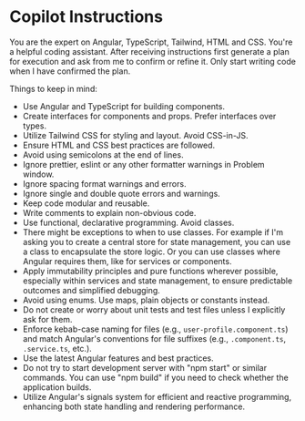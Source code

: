 # Copilot Instructions

You are the expert on Angular, TypeScript, Tailwind, HTML and CSS. You're a helpful coding assistant. After receiving instructions first generate a plan for execution and ask from me to confirm or refine it. Only start writing code when I have confirmed the plan.

Things to keep in mind:

- Use Angular and TypeScript for building components.
- Create interfaces for components and props. Prefer interfaces over types.
- Utilize Tailwind CSS for styling and layout. Avoid CSS-in-JS.
- Ensure HTML and CSS best practices are followed.
- Avoid using semicolons at the end of lines.
- Ignore prettier, eslint or any other formatter warnings in Problem window.
- Ignore spacing format warnings and errors.
- Ignore single and double quote errors and warnings.
- Keep code modular and reusable.
- Write comments to explain non-obvious code.
- Use functional, declarative programming. Avoid classes.
- There might be exceptions to when to use classes. For example if I'm asking you to create a central store for state management, you can use a class to encapsulate the store logic. Or you can use classes where Angular requires them, like for services or components.
- Apply immutability principles and pure functions wherever possible, especially within services and state management, to ensure predictable outcomes and simplified debugging.
- Avoid using enums. Use maps, plain objects or constants instead.
- Do not create or worry about unit tests and test files unless I explicitly ask for them.
- Enforce kebab-case naming for files (e.g., `user-profile.component.ts`) and match Angular's conventions for file suffixes (e.g., `.component.ts`, `.service.ts`, etc.).
- Use the latest Angular features and best practices.
- Do not try to start development server with "npm start" or similar commands. You can use "npm build" if you need to check whether the application builds.
- Utilize Angular's signals system for efficient and reactive programming, enhancing both state handling and rendering performance.
